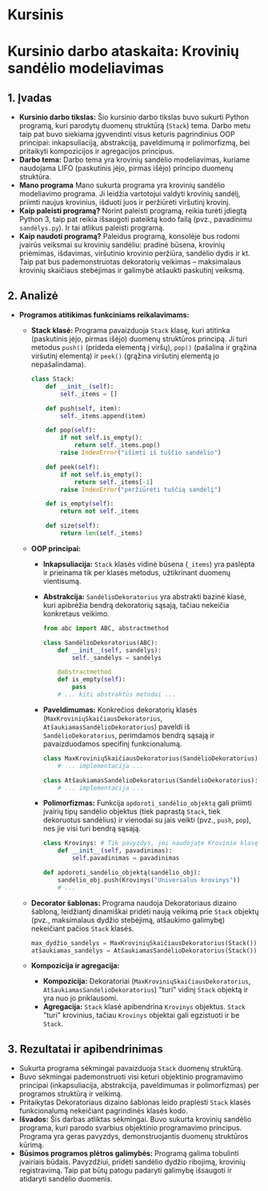 # Kursinis

# Kursinio darbo ataskaita: Krovinių sandėlio modeliavimas

## 1. Įvadas

* **Kursinio darbo tikslas:** Šio kursinio darbo tikslas buvo sukurti Python programą, kuri parodytų duomenų struktūrą (`Stack`) tema. Darbo metu taip pat buvo siekiama įgyvendinti visus keturis pagrindinius OOP principai: inkapsuliaciją, abstrakciją, paveldimumą ir polimorfizmą, bei pritaikyti kompozicijos ir agregacijos principus.
* **Darbo tema:** Darbo tema yra krovinių sandėlio modeliavimas, kuriame naudojama LIFO (paskutinis įėjo, pirmas išėjo) principo duomenų struktūra. 
* **Mano programa** Mano sukurta programa yra krovinių sandėlio modeliavimo programa. Ji leidžia vartotojui valdyti krovinių sandėlį, priimti naujus krovinius, išduoti juos ir peržiūrėti viršutinį krovinį. 
* **Kaip paleisti programą?** Norint paleisti programą, reikia turėti įdiegtą Python 3, taip pat reikia išsaugoti pateiktą kodo failą (pvz., pavadinimu `sandėlys.py`). Ir tai atlikus paleisti programą.
* **Kaip naudoti programą?** Paleidus programą, konsolėje bus rodomi įvairūs veiksmai su krovinių sandėliu: pradinė būsena, krovinių priėmimas, išdavimas, viršutinio krovinio peržiūra, sandėlio dydis ir kt. Taip pat bus pademonstruotas dekoratorių veikimas – maksimalaus krovinių skaičiaus stebėjimas ir galimybė atšaukti paskutinį veiksmą. 

## 2. Analizė

* **Programos atitikimas funkciniams reikalavimams:**

    * **Stack klasė:** Programa pavaizduoja `Stack` klasę, kuri atitinka (paskutinis įėjo, pirmas išėjo) duomenų struktūros principą. Ji turi metodus `push()` (prideda elementą į viršų), `pop()` (pašalina ir grąžina viršutinį elementą) ir `peek()` (grąžina viršutinį elementą jo nepašalindama).

      ```python
      class Stack:
          def __init__(self):
              self._items = []

          def push(self, item):
              self._items.append(item)

          def pop(self):
              if not self.is_empty():
                  return self._items.pop()
              raise IndexError("išimti iš tuščio sandėlio")

          def peek(self):
              if not self.is_empty():
                  return self._items[-1]
              raise IndexError("peržiūrėti tuščią sandėlį")

          def is_empty(self):
              return not self._items

          def size(self):
              return len(self._items)
      ```

    * **OOP principai:**

        * **Inkapsuliacija:** `Stack` klasės vidinė būsena (`_items`) yra paslėpta ir prieinama tik per klasės metodus, užtikrinant duomenų vientisumą.
        * **Abstrakcija:** `SandėlioDekoratorius` yra abstrakti bazinė klasė, kuri apibrėžia bendrą dekoratorių sąsają, tačiau nekeičia konkretaus veikimo. 

          ```python
          from abc import ABC, abstractmethod

          class SandėlioDekoratorius(ABC):
              def __init__(self, sandėlys):
                  self._sandėlys = sandėlys

              @abstractmethod
              def is_empty(self):
                  pass
              # ... kiti abstraktūs metodai ...
          ```

        * **Paveldimumas:** Konkrečios dekoratorių klasės (`MaxKroviniųSkaičiausDekoratorius`, `AtšaukiamasSandėlioDekoratorius`) paveldi iš `SandėlioDekoratorius`, perimdamos bendrą sąsają ir pavaizduodamos specifinį funkcionalumą.

          ```python
          class MaxKroviniųSkaičiausDekoratorius(SandėlioDekoratorius):
              # ... implementacija ...

          class AtšaukiamasSandėlioDekoratorius(SandėlioDekoratorius):
              # ... implementacija ...
          ```

        * **Polimorfizmas:** Funkcija `apdoroti_sandėlio_objektą` gali priimti įvairių tipų sandėlio objektus (tiek paprastą `Stack`, tiek dekoruotus sandėlius) ir vienodai su jais veikti (pvz., `push`, `pop`), nes jie visi turi bendrą sąsają.

          ```python
          class Krovinys: # Tik pavyzdys, jei naudojate Krovinio klasę
              def __init__(self, pavadinimas):
                  self.pavadinimas = pavadinimas

          def apdoroti_sandėlio_objektą(sandėlio_obj):
              sandėlio_obj.push(Krovinys("Universalus krovinys"))
              # ...
          ```

    * **Decorator šablonas:** Programa naudoja Dekoratoriaus dizaino šabloną, leidžiantį dinamiškai pridėti naują veikimą prie `Stack` objektų (pvz., maksimalaus dydžio stebėjimą, atšaukimo galimybę) nekeičiant pačios `Stack` klasės.

      ```python
      max_dydžio_sandėlys = MaxKroviniųSkaičiausDekoratorius(Stack())
      atšaukiamas_sandėlys = AtšaukiamasSandėlioDekoratorius(Stack())
      ```

    * **Kompozicija ir agregacija:**

        * **Kompozicija:** Dekoratoriai (`MaxKroviniųSkaičiausDekoratorius`, `AtšaukiamasSandėlioDekoratorius`) "turi" vidinį `Stack` objektą ir yra nuo jo priklausomi.
        * **Agregacija:** `Stack` klasė apibendrina `Krovinys` objektus. `Stack` "turi" krovinius, tačiau `Krovinys` objektai gali egzistuoti ir be `Stack`.

## 3. Rezultatai ir apibendrinimas

* Sukurta programa sėkmingai pavaizduoja `Stack` duomenų struktūrą.
* Buvo sėkmingai pademonstruoti visi keturi objektinio programavimo principai (inkapsuliacija, abstrakcija, paveldimumas ir polimorfizmas) per programos struktūrą ir veikimą.
* Pritaikytas Dekoratoriaus dizaino šablonas leido praplėsti `Stack` klasės funkcionalumą nekeičiant pagrindinės klasės kodo.
* **Išvados:** Šis darbas atliktas sėkmingai. Buvo sukurta krovinių sandėlio programa, kuri parodo svarbius objektinio programavimo principus. Programa yra geras pavyzdys, demonstruojantis duomenų struktūros kūrimą.
* **Būsimos programos plėtros galimybės:** Programą galima tobulinti įvairiais būdais. Pavyzdžiui, pridėti sandėlio dydžio ribojimą, krovinių registravimą. Taip pat būtų patogu padaryti galimybę išsaugoti ir atidaryti sandėlio duomenis.

